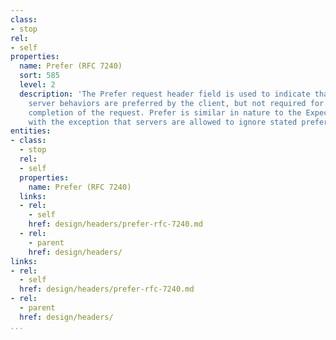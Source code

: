 ```yaml
---
class:
- stop
rel:
- self
properties:
  name: Prefer (RFC 7240)
  sort: 585
  level: 2
  description: 'The Prefer request header field is used to indicate that particular
    server behaviors are preferred by the client, but not required for successful
    completion of the request. Prefer is similar in nature to the Expect header field
    with the exception that servers are allowed to ignore stated preferences. '
entities:
- class:
  - stop
  rel:
  - self
  properties:
    name: Prefer (RFC 7240)
  links:
  - rel:
    - self
    href: design/headers/prefer-rfc-7240.md
  - rel:
    - parent
    href: design/headers/
links:
- rel:
  - self
  href: design/headers/prefer-rfc-7240.md
- rel:
  - parent
  href: design/headers/
...
```

